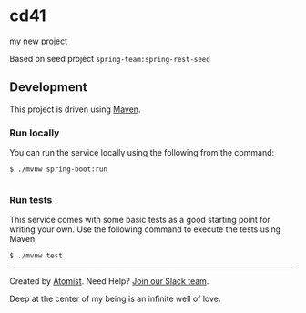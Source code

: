 # cd41    
my new project 
  
Based on seed project `spring-team:spring-rest-seed`
  
## Development             
 
This project is driven using [Maven][mvn].    
 
[mvn]: https://maven.apache.org/   

### Run locally

You can run the service locally using the following from the command:
 
```
$ ./mvnw spring-boot:run
   
```         
         
### Run tests                
  
This service comes with some basic tests as a good starting
point for writing your own.  Use the following command to execute the
tests using Maven: 
 
``` 
$ ./mvnw test
```

---
Created by [Atomist][atomist].
Need Help?  [Join our Slack team][slack].

[atomist]: https://www.atomist.com/
[slack]: https://join.atomist.com/

Deep at the center of my being is an infinite well of love.

